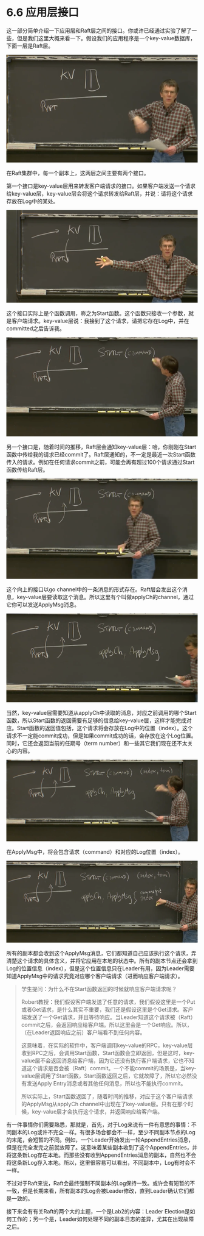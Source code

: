 # 6.6 应用层接口

这一部分简单介绍一下应用层和Raft层之间的接口。你或许已经通过实验了解了一些，但是我们这里大概来看一下。假设我们的应用程序是一个key-value数据库，下面一层是Raft层。

![](<../.gitbook/assets/image (23).png>)

在Raft集群中，每一个副本上，这两层之间主要有两个接口。

第一个接口是key-value层用来转发客户端请求的接口。如果客户端发送一个请求给key-value层，key-value层会将这个请求转发给Raft层，并说：请将这个请求存放在Log中的某处。

![](<../.gitbook/assets/image (24).png>)

这个接口实际上是个函数调用，称之为Start函数。这个函数只接收一个参数，就是客户端请求。key-value层说：我接到了这个请求，请把它存在Log中，并在committed之后告诉我。

![](<../.gitbook/assets/image (25).png>)

另一个接口是，随着时间的推移，Raft层会通知key-value层：哈，你刚刚在Start函数中传给我的请求已经commit了。Raft层通知的，不一定是最近一次Start函数传入的请求。例如在任何请求commit之前，可能会再有超过100个请求通过Start函数传给Raft层。

![](<../.gitbook/assets/image (26).png>)

这个向上的接口以go channel中的一条消息的形式存在。Raft层会发出这个消息，key-value层要读取这个消息。所以这里有个叫做applyCh的channel，通过它你可以发送ApplyMsg消息。

![](<../.gitbook/assets/image (27).png>)

当然，key-value层需要知道从applyCh中读取的消息，对应之前调用的哪个Start函数，所以Start函数的返回需要有足够的信息给key-value层，这样才能完成对应。Start函数的返回值包括，这个请求将会存放在Log中的位置（index）。这个请求不一定能commit成功，但是如果commit成功的话，会存放在这个Log位置。同时，它还会返回当前的任期号（term number）和一些其它我们现在还不太关心的内容。

![](<../.gitbook/assets/image (28).png>)

在ApplyMsg中，将会包含请求（command）和对应的Log位置（index）。

![](<../.gitbook/assets/image (29).png>)

所有的副本都会收到这个ApplyMsg消息，它们都知道自己应该执行这个请求，弄清楚这个请求的具体含义，并将它应用在本地的状态中。所有的副本节点还会拿到Log的位置信息（index），但是这个位置信息只在Leader有用，因为Leader需要知道ApplyMsg中的请求究竟对应哪个客户端请求（进而响应客户端请求）。

> 学生提问：为什么不在Start函数返回的时候就响应客户端请求呢？
>
> Robert教授：我们假设客户端发送了任意的请求，我们假设这里是一个Put或者Get请求，是什么其实不重要，我们还是假设这里是个Get请求。客户端发送了一个Get请求，并且等待响应。当Leader知道这个请求被（Raft）commit之后，会返回响应给客户端。所以这里会是一个Get响应。所以，（在Leader返回响应之前）客户端看不到任何内容。
>
> 这意味着，在实际的软件中，客户端调用key-value的RPC，key-value层收到RPC之后，会调用Start函数，Start函数会立即返回，但是这时，key-value层不会返回消息给客户端，因为它还没有执行客户端请求，它也不知道这个请求是否会被（Raft）commit。一个不能commit的场景是，当key-value层调用了Start函数，Start函数返回之后，它就故障了，所以它必然没有发送Apply Entry消息或者其他任何消息，所以也不能执行commit。
>
> 所以实际上，Start函数返回了，随着时间的推移，对应于这个客户端请求的ApplyMsg从applyCh channel中出现在了key-value层。只有在那个时候，key-value层才会执行这个请求，并返回响应给客户端。

有一件事情你们需要熟悉，那就是，首先，对于Log来说有一件有意思的事情：不同副本的Log或许不完全一样。有很多场合都会不一样，至少不同副本节点的Log的末尾，会短暂的不同。例如，一个Leader开始发出一轮AppendEntries消息，但是在完全发完之前就故障了。这意味着某些副本收到了这个AppendEntries，并将这条新Log存在本地。而那些没有收到AppendEntries消息的副本，自然也不会将这条新Log存入本地。所以，这里很容易可以看出，不同副本中，Log有时会不一样。

不过对于Raft来说，Raft会最终强制不同副本的Log保持一致。或许会有短暂的不一致，但是长期来看，所有副本的Log会被Leader修改，直到Leader确认它们都是一致的。

接下来会有有关Raft的两个大的主题，一个是Lab2的内容：Leader Election是如何工作的；另一个是，Leader如何处理不同的副本日志的差异，尤其在出现故障之后。
